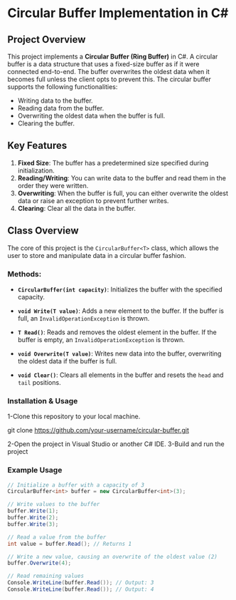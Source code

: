 # Circular Buffer Implementation in C#

## Project Overview

This project implements a **Circular Buffer (Ring Buffer)** in C#. A circular buffer is a data structure that uses a fixed-size buffer as if it were connected end-to-end. The buffer overwrites the oldest data when it becomes full unless the client opts to prevent this. The circular buffer supports the following functionalities:
- Writing data to the buffer.
- Reading data from the buffer.
- Overwriting the oldest data when the buffer is full.
- Clearing the buffer.

## Key Features
1. **Fixed Size**: The buffer has a predetermined size specified during initialization.
2. **Reading/Writing**: You can write data to the buffer and read them in the order they were written.
3. **Overwriting**: When the buffer is full, you can either overwrite the oldest data or raise an exception to prevent further writes.
4. **Clearing**: Clear all the data in the buffer.

## Class Overview

The core of this project is the `CircularBuffer<T>` class, which allows the user to store and manipulate data in a circular buffer fashion.

### Methods:

- **`CircularBuffer(int capacity)`**: Initializes the buffer with the specified capacity.
  
- **`void Write(T value)`**: Adds a new element to the buffer. If the buffer is full, an `InvalidOperationException` is thrown.
  
- **`T Read()`**: Reads and removes the oldest element in the buffer. If the buffer is empty, an `InvalidOperationException` is thrown.

- **`void Overwrite(T value)`**: Writes new data into the buffer, overwriting the oldest data if the buffer is full.

- **`void Clear()`**: Clears all elements in the buffer and resets the `head` and `tail` positions.


### Installation & Usage
1-Clone this repository to your local machine.

git clone https://github.com/your-username/circular-buffer.git

2-Open the project in Visual Studio or another C# IDE.
3-Build and run the project


### Example Usage

```csharp
// Initialize a buffer with a capacity of 3
CircularBuffer<int> buffer = new CircularBuffer<int>(3);

// Write values to the buffer
buffer.Write(1);
buffer.Write(2);
buffer.Write(3);

// Read a value from the buffer
int value = buffer.Read(); // Returns 1

// Write a new value, causing an overwrite of the oldest value (2)
buffer.Overwrite(4);

// Read remaining values
Console.WriteLine(buffer.Read()); // Output: 3
Console.WriteLine(buffer.Read()); // Output: 4

